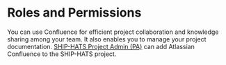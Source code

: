 # Roles and Permissions

You can use Confluence for efficient project collaboration and knowledge sharing among your team. It also enables you to manage your project documentation. [SHIP-HATS Project Admin (PA)](https://docs.developer.tech.gov.sg/docs/ship-hats-portal/user-roles-and-permissions) can add Atlassian Confluence to the SHIP-HATS project. 

<!-- 
## Confluence user roles and permissions

After you add Confluence as your project tool, a space is created. [Learn about Confluence Cloud permissions](https://support.atlassian.com/confluence-cloud/docs/learn-about-confluence-cloud-permissions/) to know more about the possible permissions for users added to the space.
-->
